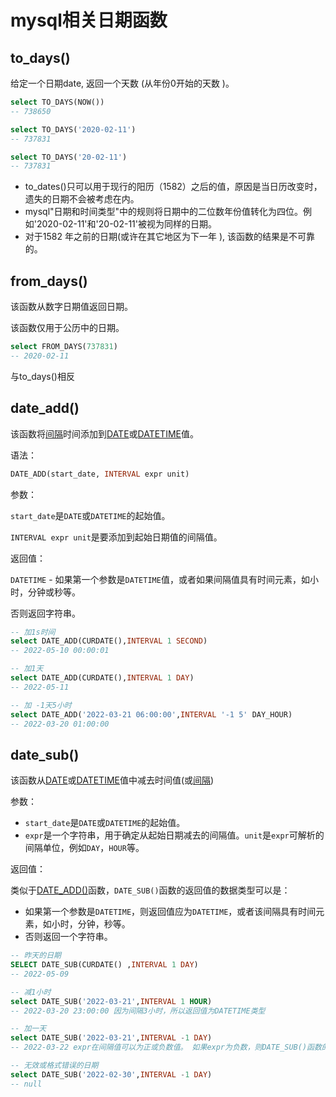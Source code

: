 # mysql相关日期函数

## to_days()

给定一个日期date, 返回一个天数 (从年份0开始的天数 )。

```sql
select TO_DAYS(NOW()) 
-- 738650

select TO_DAYS('2020-02-11') 
-- 737831

select TO_DAYS('20-02-11') 
-- 737831
```

- to_dates()只可以用于现行的阳历（1582）之后的值，原因是当日历改变时，遗失的日期不会被考虑在内。
- mysql"日期和时间类型"中的规则将日期中的二位数年份值转化为四位。例如'2020-02-11'和'20-02-11'被视为同样的日期。
- 对于1582 年之前的日期(或许在其它地区为下一年 ), 该函数的结果是不可靠的。

## from_days()

该函数从数字日期值返回日期。

该函数仅用于公历中的日期。

```sql
select FROM_DAYS(737831) 
-- 2020-02-11
```

与to_days()相反



## date_add()

该函数将[间隔](http://www.yiibai.com/mysql/interval.html)时间添加到[DATE](http://www.yiibai.com/mysql/date.html)或[DATETIME](http://www.yiibai.com/mysql/datetime.html)值。

语法：

```sql
DATE_ADD(start_date, INTERVAL expr unit)
```

参数：

`start_date`是`DATE`或`DATETIME`的起始值。

`INTERVAL expr unit`是要添加到起始日期值的间隔值。

返回值：

`DATETIME` - 如果第一个参数是`DATETIME`值，或者如果间隔值具有时间元素，如小时，分钟或秒等。

否则返回字符串。

```sql
-- 加1s时间
select DATE_ADD(CURDATE(),INTERVAL 1 SECOND)
-- 2022-05-10 00:00:01

-- 加1天
select DATE_ADD(CURDATE(),INTERVAL 1 DAY) 
-- 2022-05-11

-- 加 -1天5小时
select DATE_ADD('2022-03-21 06:00:00',INTERVAL '-1 5' DAY_HOUR) 
-- 2022-03-20 01:00:00
```

## date_sub()

该函数从[DATE](http://www.yiibai.com/mysql/date.html)或[DATETIME](http://www.yiibai.com/mysql/datetime.html)值中减去时间值(或[间隔](http://www.yiibai.com/mysql/interval.html))

参数：

- `start_date`是`DATE`或`DATETIME`的起始值。
- `expr`是一个字符串，用于确定从起始日期减去的间隔值。`unit`是`expr`可解析的间隔单位，例如`DAY`，`HOUR`等。

返回值：

类似于[DATE_ADD()](http://www.yiibai.com/mysql/date_add.html)函数，`DATE_SUB()`函数的返回值的数据类型可以是：

- 如果第一个参数是`DATETIME`，则返回值应为`DATETIME`，或者该间隔具有时间元素，如小时，分钟，秒等。
- 否则返回一个字符串。

```sql
-- 昨天的日期
SELECT DATE_SUB(CURDATE() ,INTERVAL 1 DAY)
-- 2022-05-09

-- 减1小时
select DATE_SUB('2022-03-21',INTERVAL 1 HOUR) 
-- 2022-03-20 23:00:00 因为间隔3小时，所以返回值为DATETIME类型

-- 加一天
select DATE_SUB('2022-03-21',INTERVAL -1 DAY) 
-- 2022-03-22 expr在间隔值可以为正或负数值。 如果expr为负数，则DATE_SUB()函数的行为与DATE_ADD()函数类似

-- 无效或格式错误的日期
select DATE_SUB('2022-02-30',INTERVAL -1 DAY) 
-- null
```

